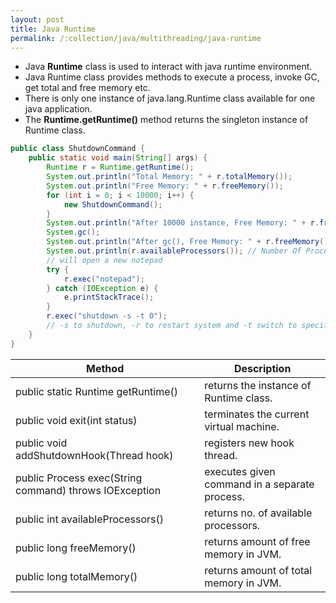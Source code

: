 ```yaml
---
layout: post
title: Java Runtime
permalink: /:collection/java/multithreading/java-runtime
---
```


* Java **Runtime** class is used to interact with java runtime environment. 
* Java Runtime class provides methods to execute a process, invoke GC, get total and free memory etc. 
* There is only one instance of java.lang.Runtime class available for one java application. 
* The **Runtime.getRuntime()** method returns the singleton instance of Runtime class.

```java
public class ShutdownCommand {
    public static void main(String[] args) {
        Runtime r = Runtime.getRuntime();
        System.out.println("Total Memory: " + r.totalMemory());
        System.out.println("Free Memory: " + r.freeMemory());
        for (int i = 0; i < 10000; i++) {
            new ShutdownCommand();
        }
        System.out.println("After 10000 instance, Free Memory: " + r.freeMemory());
        System.gc();
        System.out.println("After gc(), Free Memory: " + r.freeMemory());
        System.out.println(r.availableProcessors()); // Number Of Processors
        // will open a new notepad
        try {
            r.exec("notepad");
        } catch (IOException e) {
            e.printStackTrace();
        }
        r.exec("shutdown -s -t 0");
        // -s to shutdown, -r to restart system and -t switch to specify time delay.
    }
}
```

|Method|Description|
---|---
public static Runtime getRuntime()	|returns the instance of Runtime class.
public void exit(int status)	|terminates the current virtual machine.
public void addShutdownHook(Thread hook)	|registers new hook thread.
public Process exec(String command) throws IOException	|executes given command in a separate process.
public int availableProcessors()	|returns no. of available processors.
public long freeMemory()	|returns amount of free memory in JVM.
public long totalMemory()	|returns amount of total memory in JVM.
